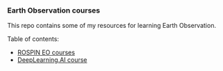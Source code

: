 ### Earth Observation courses

This repo contains some of my resources for learning Earth Observation.

Table of contents: 
- [ROSPIN EO courses](/rospin)
- [DeepLearning.AI course](/deeplearning)
